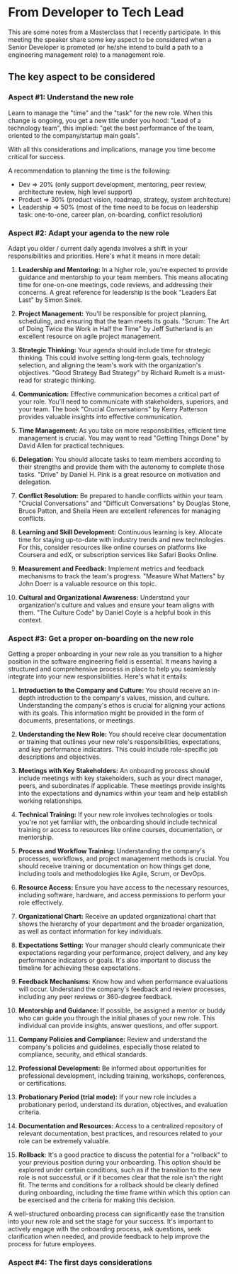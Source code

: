 # From Developer to Tech Lead

This are some notes from a Masterclass that I recently participate. In this meeting the speaker share some key aspect to be considered when a Senior Developer is promoted (or he/she intend to build a path to a engineering management role) to a management role.

## The key aspect to be considered

### Aspect #1:  Understand the new role

Learn to manage the "time" and the "task" for the new role. When this change is ongoing, you get a new title under you hood: "Lead of a technology team", this implied: "get the best performance of the team, oriented to the company/startup main goals".

With all this considerations and implications, manage you time become critical for success. 

A recommendation to planning the time is the following:

 * Dev  => 20% (only support development, mentoring, peer review, architecture review, high level support)
 * Product => 30% (product vision, roadmap, strategy, system architecture)
 * Leadership => 50% (most of the time need to be focus on leadership task: one-to-one, career plan, on-boarding, conflict resolution)


### Aspect #2: Adapt your agenda to the new role

Adapt you older / current daily agenda involves a shift in your responsibilities and priorities. Here's what it means in more detail:

1. **Leadership and Mentoring:** In a higher role, you're expected to provide guidance and mentorship to your team members. This means allocating time for one-on-one meetings, code reviews, and addressing their concerns. A great reference for leadership is the book "Leaders Eat Last" by Simon Sinek.
    
2. **Project Management:** You'll be responsible for project planning, scheduling, and ensuring that the team meets its goals. "Scrum: The Art of Doing Twice the Work in Half the Time" by Jeff Sutherland is an excellent resource on agile project management.
    
3. **Strategic Thinking:** Your agenda should include time for strategic thinking. This could involve setting long-term goals, technology selection, and aligning the team's work with the organization's objectives. "Good Strategy Bad Strategy" by Richard Rumelt is a must-read for strategic thinking.
    
4. **Communication:** Effective communication becomes a critical part of your role. You'll need to communicate with stakeholders, superiors, and your team. The book "Crucial Conversations" by Kerry Patterson provides valuable insights into effective communication.
    
5. **Time Management:** As you take on more responsibilities, efficient time management is crucial. You may want to read "Getting Things Done" by David Allen for practical techniques.
    
6. **Delegation:** You should allocate tasks to team members according to their strengths and provide them with the autonomy to complete those tasks. "Drive" by Daniel H. Pink is a great resource on motivation and delegation.
    
7. **Conflict Resolution:** Be prepared to handle conflicts within your team. "Crucial Conversations" and "Difficult Conversations" by Douglas Stone, Bruce Patton, and Sheila Heen are excellent references for managing conflicts.
    
8. **Learning and Skill Development:** Continuous learning is key. Allocate time for staying up-to-date with industry trends and new technologies. For this, consider resources like online courses on platforms like Coursera and edX, or subscription services like Safari Books Online.
    
9. **Measurement and Feedback:** Implement metrics and feedback mechanisms to track the team's progress. "Measure What Matters" by John Doerr is a valuable resource on this topic.
    
10. **Cultural and Organizational Awareness:** Understand your organization's culture and values and ensure your team aligns with them. "The Culture Code" by Daniel Coyle is a helpful book in this context.

### Aspect #3: Get a proper on-boarding on the new role

Getting a proper onboarding in your new role as you transition to a higher position in the software engineering field is essential. It means having a structured and comprehensive process in place to help you seamlessly integrate into your new responsibilities. Here's what it entails:

1. **Introduction to the Company and Culture:** You should receive an in-depth introduction to the company's values, mission, and culture. Understanding the company's ethos is crucial for aligning your actions with its goals. This information might be provided in the form of documents, presentations, or meetings.
    
2. **Understanding the New Role:** You should receive clear documentation or training that outlines your new role's responsibilities, expectations, and key performance indicators. This could include role-specific job descriptions and objectives.
    
3. **Meetings with Key Stakeholders:** An onboarding process should include meetings with key stakeholders, such as your direct manager, peers, and subordinates if applicable. These meetings provide insights into the expectations and dynamics within your team and help establish working relationships.
    
4. **Technical Training:** If your new role involves technologies or tools you're not yet familiar with, the onboarding should include technical training or access to resources like online courses, documentation, or mentorship.
    
5. **Process and Workflow Training:** Understanding the company's processes, workflows, and project management methods is crucial. You should receive training or documentation on how things get done, including tools and methodologies like Agile, Scrum, or DevOps.
    
6. **Resource Access:** Ensure you have access to the necessary resources, including software, hardware, and access permissions to perform your role effectively.
    
7. **Organizational Chart:** Receive an updated organizational chart that shows the hierarchy of your department and the broader organization, as well as contact information for key individuals.
    
8. **Expectations Setting:** Your manager should clearly communicate their expectations regarding your performance, project delivery, and any key performance indicators or goals. It's also important to discuss the timeline for achieving these expectations.
    
9. **Feedback Mechanisms:** Know how and when performance evaluations will occur. Understand the company's feedback and review processes, including any peer reviews or 360-degree feedback.
    
10. **Mentorship and Guidance:** If possible, be assigned a mentor or buddy who can guide you through the initial phases of your new role. This individual can provide insights, answer questions, and offer support.
    
11. **Company Policies and Compliance:** Review and understand the company's policies and guidelines, especially those related to compliance, security, and ethical standards.
    
12. **Professional Development:** Be informed about opportunities for professional development, including training, workshops, conferences, or certifications.
    
13. **Probationary Period (trial mode):** If your new role includes a probationary period, understand its duration, objectives, and evaluation criteria.
    
14. **Documentation and Resources:** Access to a centralized repository of relevant documentation, best practices, and resources related to your role can be extremely valuable.

15. **Rollback**: It's a good practice to discuss the potential for a "rollback" to your previous position during your onboarding. This option should be explored under certain conditions, such as if the transition to the new role is not successful, or if it becomes clear that the role isn't the right fit. The terms and conditions for a rollback should be clearly defined during onboarding, including the time frame within which this option can be exercised and the criteria for making this decision. 

A well-structured onboarding process can significantly ease the transition into your new role and set the stage for your success. It's important to actively engage with the onboarding process, ask questions, seek clarification when needed, and provide feedback to help improve the process for future employees.


### Aspect #4: The first days considerations
